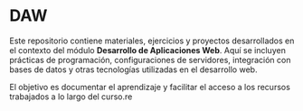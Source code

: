 # DAW

Este repositorio contiene materiales, ejercicios y proyectos desarrollados en el contexto del módulo **Desarrollo de Aplicaciones Web**. Aquí se incluyen prácticas de programación, configuraciones de servidores, integración con bases de datos y otras tecnologías utilizadas en el desarrollo web.

El objetivo es documentar el aprendizaje y facilitar el acceso a los recursos trabajados a lo largo del curso.re